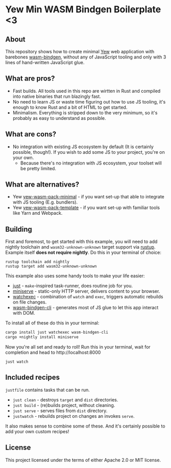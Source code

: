 Yew Min WASM Bindgen Boilerplate <3
===================================

[yew]: https://yew.rs
[wasm-bindgen]: https://crates.io/crates/wasm-bindgen
[wasm-bindgen-cli]: https://crates.io/crates/wasm-bindgen-cli
[watchexec]: https://crates.io/crates/watchexec
[miniserve]: https://crates.io/crates/miniserve
[rustup]: https://rustup.rs/
[just]: https://crates.io/crates/just
[yew-wasm-pack-template]: https://github.com/yewstack/yew-wasm-pack-template
[yew-wasm-pack-minimal]: https://github.com/yewstack/yew-wasm-pack-minimal

## About

This repository shows how to create minimal [Yew][yew] web application with barebones [wasm-bindgen][wasm-bindgen], without any of JavaScript tooling and only with 3 lines of hand-written JavaScript glue.

## What are pros?

- Fast builds. All tools used in this repo are wirtten in Rust and compiled into native binaries that run blazingly fast.
- No need to learn JS or waste time figuring out how to use JS tooling, it's enough to know Rust and a bit of HTML to get started.
- Minimalism. Everything is stripped down to the very minimum, so it's probably as easy to understand as possible.

## What are cons?

- No integration with existing JS ecosystem by default (It is certainly possible, though!). If you wish to add some JS to your project, you're on your own.
  - Because there's no integration with JS ecosystem, your toolset will be pretty limited.

## What are alternatives?

- Yew [yew-wasm-pack-minimal] - if you want set-up that able to integrate with JS tooling (E.g. bundlers).
- Yew [yew-wasm-pack-template] - if you want set-up with familiar tools like Yarn and Webpack.

## Building

First and foremost, to get started with this example, you will need to add nightly toolchain and `wasm32-unknown-unknown` target support via [rustup]. Example itself **does not require nightly**. Do this in your terminal of choice:
```
rustup toolchain add nightly
rustup target add wasm32-unknown-unknown
```

This example also uses some handy tools to make your life easier:

- [just] - `make`-inspired task-runner, does routine job for you.
- [miniserve] - static-only HTTP server, delivers content to your browser.
- [watchexec] - combination of `watch` and `exec`, triggers automatic rebuilds on file changes.
- [wasm-bindgen-cli] - generates most of JS glue to let this app interact with DOM.

To install all of these do this in your terminal:
```sh
cargo install just watchexec wasm-bindgen-cli
cargo +nightly install miniserve
```
Now you're all set and ready to roll! Run this in your terminal, wait for completion and head to http://localhost:8000
```
just watch
```

## Included recipes

`justfile` contains tasks that can be run.

- `just clean` - destroys `target` and `dist` directories.
- `just build` - (re)builds project, without cleaning.
- `just serve` - serves files from `dist` directory.
- `justwatch` - rebuilds project on changes an invokes `serve`.

It also makes sense to combine some of these. And it's certainly possible to add your own custom recipes!

## License

This project licensed under the terms of either Apache 2.0 or MIT license.